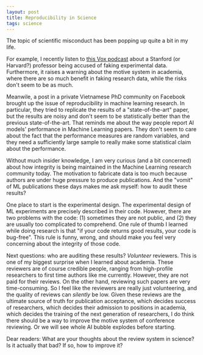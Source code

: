 ```yaml
---
layout: post
title: Reproducibility in Science
tags: science
---
```


The topic of scientific misconduct has been popping up quite a bit in my life. 

For example, I recently listen to [this Vox podcast](https://pca.st/roovwtgm) about a Stanford (or Harvard?) professor being accused of faking experimental data. Furthermore, it raises a warning about the motive system in academia, where there are so much benefit in faking research data, while the risks don't seem to be as much. 

Meanwile, a post in a private Vietnamese PhD community on Facebook brought up the issue of reproducibility in machine learning research. In particular, they tried to replicate the results of a "state-of-the-art" paper, but the results are noisy and don't seem to be statistically better than the previous state-of-the-art. That reminds me about the way people report AI models' performance in Machine Learning papers. They don't seem to care about the fact that the performance measures are random variables, and they need a sufficiently large sample to really make some statistical claim about the performance.

Without much insider knowledge, I am very curious (and a bit concerned) about how integrity is being maintained in the Machine Learning research community today. The motivation to fabricate data is too much because authors are under huge pressure to produce publications. And the "vomit" of ML publications these days makes me ask myself: how to audit these results? 

One place to start is the experimental design. The experimental design of ML experiments are precisely described in their code. However, there are two problems with the code: (1) sometimes they are not public, and (2) they are usually too complicated to comprehend. One rule of thumb I learned while doing research is that "if your code returns good results, your code is bug-free". This rule is funny, wrong, and should make you feel very concerning about the integrity of those code.

Next questions: who are auditing these results? *Volunteer* reviewers. This is one of my biggest surprise when I learned about academia. These reviewers are of course credible people, ranging from high-profile researchers to first time authors like me currently. However, they are not paid for their reviews. On the other hand, reviewing such papers are very time-consuming. So I feel like the reviewers are really just volunteering, and the quality of reviews can *silently* be low. Given these reviews are the ultimate source of truth for publication acceptance, which decides success of researchers, which decides their admission to positions in academia, which decides the training of the next generation of researchers, I do think there should be a way to improve the motive system of conference reviewing. Or we will see whole AI bubble explodes before starting.

Dear readers: What are your thoughts about the review system in science? Is it actually that bad? If so, how to improve it?